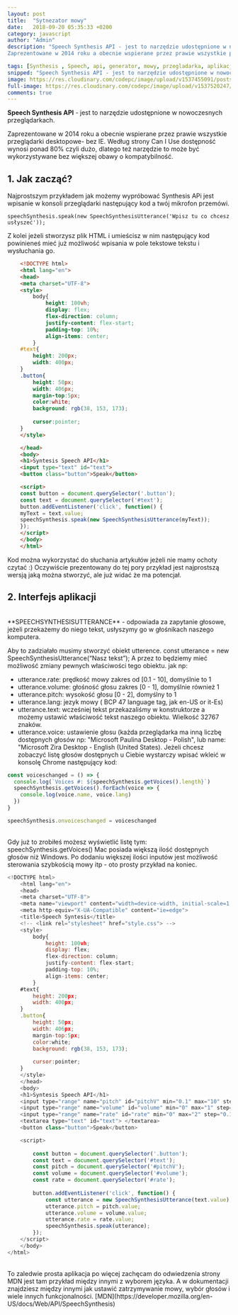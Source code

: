 ```yaml
---
layout: post
title:  "Sytnezator mowy"
date:   2018-09-20 05:35:33 +0200
category: javascript
author: "Admin"
description: "Speech Synthesis API - jest to narzędzie udostępnione w nowoczesnych przeglądarkach.
Zaprezentowane w 2014 roku a obecnie wspierane przez prawie wszystkie przeglądarki desktopowe- bez IE."

tags: [Synthesis , Speech, api, generator, mowy, przegladarka, aplikacja]
snipped: "Speech Synthesis API - jest to narzędzie udostępnione w nowoczesnych przeglądarkach."
image: https://res.cloudinary.com/codepc/image/upload/v1537455091/posts/synthesis%20api/SpeechSynthesis-syntezator_mowy_w_przegladarce-codepc.png
full-image: https://res.cloudinary.com/codepc/image/upload/v1537520247/posts/synthesis%20api/syntezator-mody-w-przegladarce-codepc.pl.jpg
comments: true
---
```



**Speech Synthesis API** - jest to narzędzie udostępnione w nowoczesnych przeglądarkach.

Zaprezentowane w 2014 roku a obecnie wspierane przez prawie wszystkie przeglądarki desktopowe- bez IE.
Według strony Can I Use dostępność wynosi ponad 80% czyli dużo, dlatego też narzędzie to może być wykorzystywane bez większej obawy o kompatybilność.


## 1. Jak zacząć?
Najprostszym przykładem jak możemy wypróbować Synthesis APi jest wpisanie w konsoli przeglądarki następujący kod a twój mikrofon przemówi.


`speechSynthesis.speak(new SpeechSynthesisUtterance('Wpisz tu co chcesz usłyszeć'));`

Z kolei jeżeli stworzysz plik HTML i umieścisz w nim następujący kod powinieneś mieć już możliwość wpisania w pole tekstowe tekstu i wysłuchania go. 
```html
    <!DOCTYPE html>
    <html lang="en">
    <head>
    <meta charset="UTF-8"> 
    <style>
        body{
            height: 100vh;
            display: flex;
            flex-direction: column;
            justify-content: flex-start;
            padding-top: 10%;
            align-items: center;
        }
    #text{
        height: 200px;
        width: 400px;
    }
    .button{
        height: 50px;
        width: 406px;
        margin-top:5px;
        color:white;
        background: rgb(38, 153, 173);
        
        cursor:pointer;
    }
    </style>

    </head>
    <body>
    <h1>Syntesis Speech API</h1>
    <input type="text" id="text">
    <button class="button">Speak</button>

    <script>
    const button = document.querySelector('.button');
    const text = document.querySelector('#text');
    button.addEventListener('click', function() {
    myText = text.value;
    speechSynthesis.speak(new SpeechSynthesisUtterance(myText));
    });
    </script>
    </body>
    </html>
```
Kod można wykorzystać do słuchania artykułów jeżeli nie mamy ochoty czytać :)
Oczywiście prezentowany do tej pory przykład jest najprostszą wersją jaką można stworzyć, ale już widać że ma potencjał.

## 2. Interfejs aplikacji
<br/>
  **SPEECHSYNTHESISUTTERANCE** - odpowiada za zapytanie głosowe, jeżeli przekażemy do niego tekst, usłyszymy go w głośnikach naszego komputera.

Aby to zadziałało musimy stworzyć obiekt utterence.
const utterance = new SpeechSynthesisUtterance(“Nasz tekst”);
A przez to będziemy mieć możliwość zmiany pewnych właściwości tego obiektu.
jak np:

- utterance.rate: prędkość mowy zakres od [0.1 - 10], domyślnie to 1
- utterance.volume: głośność głosu zakres [0 - 1], domyślnie również 1
- utterance.pitch: wysokość głosu  [0 - 2], domyślny to 1
- utterance.lang: jezyk mowy ( BCP 47 language tag, jak en-US or it-Es)
- utterance.text:  wcześniej tekst przekazaliśmy w konstruktorze a możemy ustawić właściwość tekst naszego obiektu. Wielkość 32767 znaków.
- utterance.voice: ustawienie głosu (każda przeglądarka ma inną liczbę dostępnych głosów np: "Microsoft Paulina Desktop - Polish", lub name: "Microsoft Zira Desktop - English (United States).
Jeżeli chcesz zobaczyć listę głosów dostępnych u Ciebie wystarczy wpisać wkleić w konsolę Chrome następujący kod: 

```javascript
const voiceschanged = () => {
  console.log(`Voices #: ${speechSynthesis.getVoices().length}`)
  speechSynthesis.getVoices().forEach(voice => {
    console.log(voice.name, voice.lang)
  })
}

speechSynthesis.onvoiceschanged = voiceschanged

```
<br/>
Gdy już to zrobiłeś możesz wyświetlić listę tym: 
speechSynthesis.getVoices()
Mac posiada większą ilość dostępnych głosów niż Windows.
Po dodaniu większej ilości inputów jest możliwość sterowania szybkością mowy itp - oto prosty przykład na koniec. 

```javascript
<!DOCTYPE html>
    <html lang="en">
    <head>
    <meta charset="UTF-8">
    <meta name="viewport" content="width=device-width, initial-scale=1.0">
    <meta http-equiv="X-UA-Compatible" content="ie=edge">
    <title>Speech Syntesis</title>
    <!-- <link rel="stylesheet" href="style.css"> -->
    <style>
        body{
            height: 100vh;
            display: flex;
            flex-direction: column;
            justify-content: flex-start;
            padding-top: 10%;
            align-items: center;
        }
    #text{
        height: 200px;
        width: 400px;
    }
    .button{
        height: 50px;
        width: 406px;
        margin-top:5px;
        color:white;
        background: rgb(38, 153, 173);
        
        cursor:pointer;
    }
    </style>
    </head>
    <body>
    <h1>Syntesis Speech API</h1>
    <input type="range" name="pitch" id="pitchV" min="0.1" max="10" step="1" value="1" >
    <input type="range" name="volume" id="volume" min="0" max="1" step="0.1"  value="0.5">
    <input type="range" name="rate" id="rate" min="0" max="2" step="0.1" value="1" >
    <textarea type="text" id="text"> </textarea>
    <button class="button">Speak</button>

    <script>
        
        const button = document.querySelector('.button');
        const text = document.querySelector('#text');
        const pitch = document.querySelector('#pitchV');
        const volume = document.querySelector('#volume');
        const rate = document.querySelector('#rate');
        
        button.addEventListener('click', function() {
            const utterance = new SpeechSynthesisUtterance(text.value);
            utterance.pitch = pitch.value;
            utterance.volume = volume.value;
            utterance.rate = rate.value;
            speechSynthesis.speak(utterance);
        });
    </script>
    </body>
</html>

```
<br/>
To zaledwie prosta aplikacja po więcej zachęcam do odwiedzenia strony MDN jest tam przykład między innymi z wyborem języka.  A w dokumentacji znajdziesz między innymi jak ustawić zatrzymywanie mowy, wybór głosów i wiele innych funkcjonalności. 
[MDN](https://developer.mozilla.org/en-US/docs/Web/API/SpeechSynthesis)